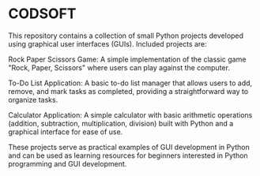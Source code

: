 # CODSOFT
This repository contains a collection of small Python projects developed using graphical user interfaces (GUIs). Included projects are:

Rock Paper Scissors Game: A simple implementation of the classic game "Rock, Paper, Scissors" where users can play against the computer.

To-Do List Application: A basic to-do list manager that allows users to add, remove, and mark tasks as completed, providing a straightforward way to organize tasks.

Calculator Application: A simple calculator with basic arithmetic operations (addition, subtraction, multiplication, division) built with Python and a graphical interface for ease of use.

These projects serve as practical examples of GUI development in Python and can be used as learning resources for beginners interested in Python programming and GUI development.
